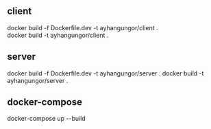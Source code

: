 ## client
docker build -f Dockerfile.dev -t ayhangungor/client . <br/>
docker build -t ayhangungor/client .

## server
docker build -f Dockerfile.dev -t ayhangungor/server .
docker build -t ayhangungor/server .

## docker-compose
docker-compose up --build